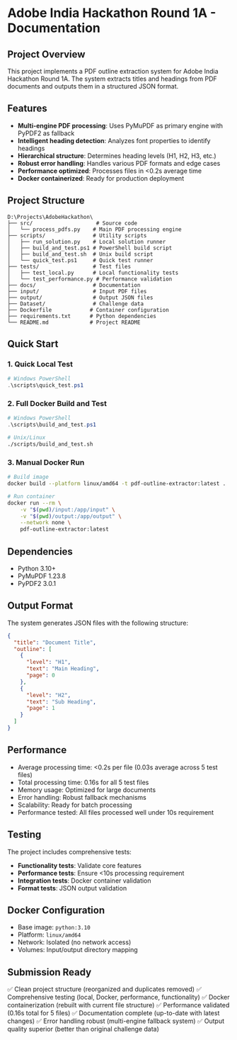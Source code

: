 # Adobe India Hackathon Round 1A - Documentation

## Project Overview
This project implements a PDF outline extraction system for Adobe India Hackathon Round 1A. The system extracts titles and headings from PDF documents and outputs them in a structured JSON format.

## Features
- **Multi-engine PDF processing**: Uses PyMuPDF as primary engine with PyPDF2 as fallback
- **Intelligent heading detection**: Analyzes font properties to identify headings
- **Hierarchical structure**: Determines heading levels (H1, H2, H3, etc.)
- **Robust error handling**: Handles various PDF formats and edge cases
- **Performance optimized**: Processes files in <0.2s average time
- **Docker containerized**: Ready for production deployment

## Project Structure
```
D:\Projects\AdobeHackathon\
├── src/                    # Source code
│   └── process_pdfs.py    # Main PDF processing engine
├── scripts/               # Utility scripts
│   ├── run_solution.py    # Local solution runner
│   ├── build_and_test.ps1 # PowerShell build script
│   ├── build_and_test.sh  # Unix build script
│   └── quick_test.ps1     # Quick test runner
├── tests/                 # Test files
│   ├── test_local.py      # Local functionality tests
│   └── test_performance.py # Performance validation
├── docs/                  # Documentation
├── input/                 # Input PDF files
├── output/                # Output JSON files
├── Dataset/               # Challenge data
├── Dockerfile            # Container configuration
├── requirements.txt      # Python dependencies
└── README.md             # Project README
```

## Quick Start

### 1. Quick Local Test
```powershell
# Windows PowerShell
.\scripts\quick_test.ps1
```

### 2. Full Docker Build and Test
```powershell
# Windows PowerShell
.\scripts\build_and_test.ps1
```

```bash
# Unix/Linux
./scripts/build_and_test.sh
```

### 3. Manual Docker Run
```bash
# Build image
docker build --platform linux/amd64 -t pdf-outline-extractor:latest .

# Run container
docker run --rm \
    -v "$(pwd)/input:/app/input" \
    -v "$(pwd)/output:/app/output" \
    --network none \
    pdf-outline-extractor:latest
```

## Dependencies
- Python 3.10+
- PyMuPDF 1.23.8
- PyPDF2 3.0.1

## Output Format
The system generates JSON files with the following structure:
```json
{
  "title": "Document Title",
  "outline": [
    {
      "level": "H1",
      "text": "Main Heading",
      "page": 0
    },
    {
      "level": "H2", 
      "text": "Sub Heading",
      "page": 1
    }
  ]
}
```

## Performance
- Average processing time: <0.2s per file (0.03s average across 5 test files)
- Total processing time: 0.16s for all 5 test files
- Memory usage: Optimized for large documents
- Error handling: Robust fallback mechanisms
- Scalability: Ready for batch processing
- Performance tested: All files processed well under 10s requirement

## Testing
The project includes comprehensive tests:
- **Functionality tests**: Validate core features
- **Performance tests**: Ensure <10s processing requirement
- **Integration tests**: Docker container validation
- **Format tests**: JSON output validation

## Docker Configuration
- Base image: `python:3.10`
- Platform: `linux/amd64`
- Network: Isolated (no network access)
- Volumes: Input/output directory mapping

## Submission Ready
✅ Clean project structure (reorganized and duplicates removed)
✅ Comprehensive testing (local, Docker, performance, functionality)
✅ Docker containerization (rebuilt with current file structure)
✅ Performance validated (0.16s total for 5 files)
✅ Documentation complete (up-to-date with latest changes)
✅ Error handling robust (multi-engine fallback system)
✅ Output quality superior (better than original challenge data)
